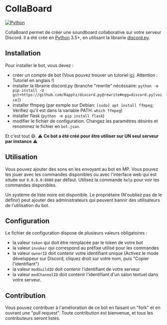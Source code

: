 # CollaBoard

[![Python](https://img.shields.io/badge/python-3.5%2C%203.6-blue.svg?style=flat-square)](https://www.python.org/downloads/)

CollaBoard permet de créer une soundboard collaborative sur votre serveur Discord. Il a été créé en [Python](https://www.python.org "Python homepage") 3.5+, en utilisant la librairie [discord.py](https://github.com/Rapptz/discord.py).

## Installation

Pour installer le bot, vous devez :
* créer un compte de bot (Vous pouvez trouver un tutoriel [ici](https://github.com/reactiflux/discord-irc/wiki/Creating-a-discord-bot-&-getting-a-token). Attention : Tutoriel en anglais !)
* installer la librairie discord.py (branche "rewrite" nécéssaire: `python -m pip install -U git+https://github.com/Rapptz/discord.py@rewrite#egg=discord.py[voice]`)
* installer ffmpeg (par exmple sur Debian: `[sudo] apt install ffmpeg`; Vérifiez qu'il est dans la variable PATH: `which ffmpeg`)
* installer flask (`python -m pip install flask`)
* modifier le fichier de configuration. Changez les paramètres désirés et renommez le fichier en `bot.json`.

Et c'est tout :smile:. 
:warning: **Ce bot a été créé pour être utiliser sur UN seul serveur par instance** :warning:

## Utilisation
Vous pouvez ajouter des sons en les envoyant au bot en MP. Vous pouvez les jouer avec les commandes disponibles ou avec l'interface web qui est située sur `0.0.0.0:8080` par défaut. Utilisez la commande `help` pour voir les commandes disponibles.

Un système de liste noire est disponible. Le propriétaire (N'oubliez pas de le définir) peut ajouter des administrateurs qui peuvent bannir des utilisateurs de l'utilisation du bot. 

## Configuration 
Le fichier de configuration dispose de plusieurs valeurs obligatoires :
* la valeur `token` qui doit être remplacée par le token de votre bot
* la valeur `invoker` qui correspond au préfixe utilisé pour les commandes
* la valeur `ownerID` doit contenir votre identifiant unique (Activez le mode développeur sur Discord, cliquez droit sur votre nom, puis "Copier l'identifiant")
* la valeur `modGuildID` doit contenir l'identifiant de votre serveur
* la valeur `modChannelID` doit contenir l'identifiant d'un salon textuel dans votre serveur.

## Contribution
Vous pouvez contribuer à l'amélioration de ce bot en faisant un "fork" et en ouvrant une "pull request". Toute contribution est bienvenue, et tous les contributeurs seront listés.





